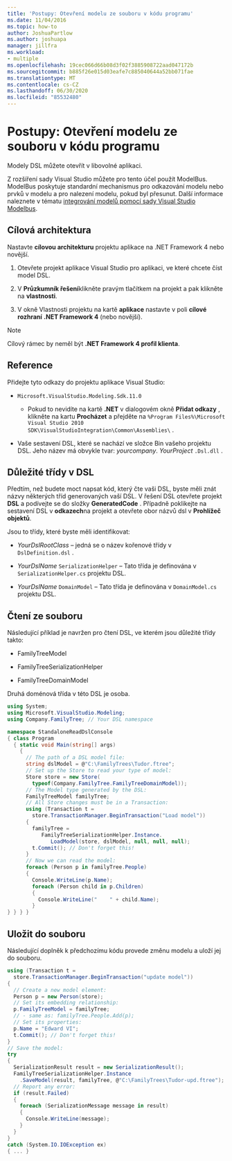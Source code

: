 ```yaml
---
title: 'Postupy: Otevření modelu ze souboru v kódu programu'
ms.date: 11/04/2016
ms.topic: how-to
author: JoshuaPartlow
ms.author: joshuapa
manager: jillfra
ms.workload:
- multiple
ms.openlocfilehash: 19cec066d66b08d3f02f3885908722aad047172b
ms.sourcegitcommit: b885f26e015d03eafe7c885040644a52bb071fae
ms.translationtype: MT
ms.contentlocale: cs-CZ
ms.lasthandoff: 06/30/2020
ms.locfileid: "85532480"
---
```

# <a name="how-to-open-a-model-from-file-in-program-code"></a>Postupy: Otevření modelu ze souboru v kódu programu

Modely DSL můžete otevřít v libovolné aplikaci.

Z rozšíření sady Visual Studio můžete pro tento účel použít ModelBus. ModelBus poskytuje standardní mechanismus pro odkazování modelu nebo prvků v modelu a pro nalezení modelu, pokud byl přesunut. Další informace naleznete v tématu [integrování modelů pomocí sady Visual Studio Modelbus](../modeling/integrating-models-by-using-visual-studio-modelbus.md).

## <a name="target-framework"></a>Cílová architektura

Nastavte **cílovou architekturu** projektu aplikace na .NET Framework 4 nebo novější.

1. Otevřete projekt aplikace Visual Studio pro aplikaci, ve které chcete číst model DSL.

2. V **Průzkumník řešení**klikněte pravým tlačítkem na projekt a pak klikněte na **vlastnosti**.

3. V okně Vlastnosti projektu na kartě **aplikace** nastavte v poli **cílové rozhraní** **.NET Framework 4** (nebo novější).

> [!NOTE]
> Cílový rámec by neměl být **.NET Framework 4 profil klienta**.

## <a name="references"></a>Reference

Přidejte tyto odkazy do projektu aplikace Visual Studio:

- `Microsoft.VisualStudio.Modeling.Sdk.11.0`

  - Pokud to nevidíte na kartě **.NET** v dialogovém okně **Přidat odkazy** , klikněte na kartu **Procházet** a přejděte na `%Program Files%\Microsoft Visual Studio 2010 SDK\VisualStudioIntegration\Common\Assemblies\` .

- Vaše sestavení DSL, které se nachází ve složce Bin vašeho projektu DSL. Jeho název má obvykle tvar: *yourcompany*. *YourProject* `.Dsl.dll` .

## <a name="important-classes-in-the-dsl"></a>Důležité třídy v DSL

Předtím, než budete moct napsat kód, který čte vaši DSL, byste měli znát názvy některých tříd generovaných vaší DSL. V řešení DSL otevřete projekt **DSL** a podívejte se do složky **GeneratedCode** . Případně poklikejte na sestavení DSL v **odkazech**na projekt a otevřete obor názvů dsl v **Prohlížeč objektů**.

Jsou to třídy, které byste měli identifikovat:

- *YourDslRootClass* – jedná se o název kořenové třídy v `DslDefinition.dsl` .

- *YourDslName* `SerializationHelper` – Tato třída je definována v `SerializationHelper.cs` projektu DSL.

- *YourDslName* `DomainModel` – Tato třída je definována v `DomainModel.cs` projektu DSL.

## <a name="read-from-a-file"></a>Čtení ze souboru

Následující příklad je navržen pro čtení DSL, ve kterém jsou důležité třídy takto:

- FamilyTreeModel

- FamilyTreeSerializationHelper

- FamilyTreeDomainModel

Druhá doménová třída v této DSL je osoba.

```csharp
using System;
using Microsoft.VisualStudio.Modeling;
using Company.FamilyTree; // Your DSL namespace

namespace StandaloneReadDslConsole
{ class Program
  { static void Main(string[] args)
    {
      // The path of a DSL model file:
      string dslModel = @"C:\FamilyTrees\Tudor.ftree";
      // Set up the Store to read your type of model:
      Store store = new Store(
        typeof(Company.FamilyTree.FamilyTreeDomainModel));
      // The Model type generated by the DSL:
      FamilyTreeModel familyTree;
      // All Store changes must be in a Transaction:
      using (Transaction t =
        store.TransactionManager.BeginTransaction("Load model"))
      {
        familyTree =
           FamilyTreeSerializationHelper.Instance.
              LoadModel(store, dslModel, null, null, null);
        t.Commit(); // Don't forget this!
      }
      // Now we can read the model:
      foreach (Person p in familyTree.People)
      {
        Console.WriteLine(p.Name);
        foreach (Person child in p.Children)
        {
          Console.WriteLine("    " + child.Name);
        }
} } } }
```

## <a name="save-to-a-file"></a>Uložit do souboru

Následující doplněk k předchozímu kódu provede změnu modelu a uloží jej do souboru.

```csharp
using (Transaction t =
  store.TransactionManager.BeginTransaction("update model"))
{
  // Create a new model element:
  Person p = new Person(store);
  // Set its embedding relationship:
  p.FamilyTreeModel = familyTree;
  // - same as: familyTree.People.Add(p);
  // Set its properties:
  p.Name = "Edward VI";
  t.Commit(); // Don't forget this!
}
// Save the model:
try
{
  SerializationResult result = new SerializationResult();
  FamilyTreeSerializationHelper.Instance
    .SaveModel(result, familyTree, @"C:\FamilyTrees\Tudor-upd.ftree");
  // Report any error:
  if (result.Failed)
  {
    foreach (SerializationMessage message in result)
    {
      Console.WriteLine(message);
    }
  }
}
catch (System.IO.IOException ex)
{ ... }
```
